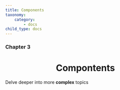 ```yaml
---
title: Components
taxonomy:
    category:
        - docs
child_type: docs
---
```


### Chapter 3

<center><h1>  Compontents </center></h1> 

Delve deeper into more **complex** topics
